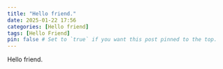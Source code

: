 ```yaml
---
title: "Hello friend."
date: 2025-01-22 17:56
categories: [Hello friend]
tags: [Hello Friend]
pin: false # Set to `true` if you want this post pinned to the top.
---
```


Hello friend.